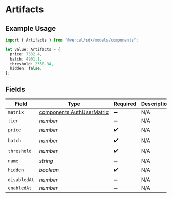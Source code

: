 # Artifacts

## Example Usage

```typescript
import { Artifacts } from "@vercel/sdk/models/components";

let value: Artifacts = {
  price: 7532.4,
  batch: 4901.1,
  threshold: 2358.34,
  hidden: false,
};
```

## Fields

| Field                                                                  | Type                                                                   | Required                                                               | Description                                                            |
| ---------------------------------------------------------------------- | ---------------------------------------------------------------------- | ---------------------------------------------------------------------- | ---------------------------------------------------------------------- |
| `matrix`                                                               | [components.AuthUserMatrix](../../models/components/authusermatrix.md) | :heavy_minus_sign:                                                     | N/A                                                                    |
| `tier`                                                                 | *number*                                                               | :heavy_minus_sign:                                                     | N/A                                                                    |
| `price`                                                                | *number*                                                               | :heavy_check_mark:                                                     | N/A                                                                    |
| `batch`                                                                | *number*                                                               | :heavy_check_mark:                                                     | N/A                                                                    |
| `threshold`                                                            | *number*                                                               | :heavy_check_mark:                                                     | N/A                                                                    |
| `name`                                                                 | *string*                                                               | :heavy_minus_sign:                                                     | N/A                                                                    |
| `hidden`                                                               | *boolean*                                                              | :heavy_check_mark:                                                     | N/A                                                                    |
| `disabledAt`                                                           | *number*                                                               | :heavy_minus_sign:                                                     | N/A                                                                    |
| `enabledAt`                                                            | *number*                                                               | :heavy_minus_sign:                                                     | N/A                                                                    |